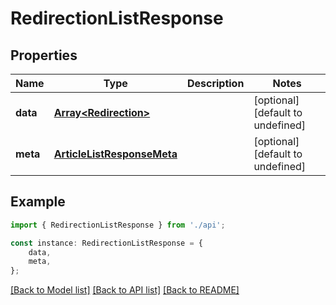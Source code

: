 # RedirectionListResponse


## Properties

Name | Type | Description | Notes
------------ | ------------- | ------------- | -------------
**data** | [**Array&lt;Redirection&gt;**](Redirection.md) |  | [optional] [default to undefined]
**meta** | [**ArticleListResponseMeta**](ArticleListResponseMeta.md) |  | [optional] [default to undefined]

## Example

```typescript
import { RedirectionListResponse } from './api';

const instance: RedirectionListResponse = {
    data,
    meta,
};
```

[[Back to Model list]](../README.md#documentation-for-models) [[Back to API list]](../README.md#documentation-for-api-endpoints) [[Back to README]](../README.md)
